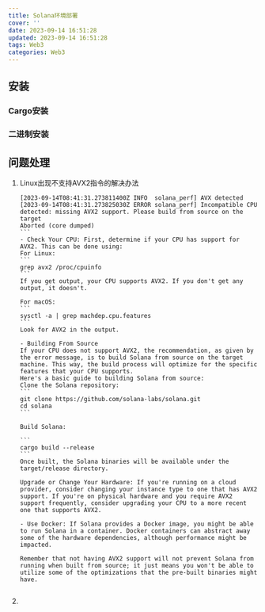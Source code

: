 ```yaml
---
title: Solana环境部署
cover: ''
date: 2023-09-14 16:51:28
updated: 2023-09-14 16:51:28
tags: Web3
categories: Web3
---
```


## 安装

### Cargo安装

### 二进制安装




## 问题处理

1. Linux出现不支持AVX2指令的解决办法

    ````
    [2023-09-14T08:41:31.273811400Z INFO  solana_perf] AVX detected
    [2023-09-14T08:41:31.273825030Z ERROR solana_perf] Incompatible CPU detected: missing AVX2 support. Please build from source on the target
    Aborted (core dumped)
    ```
    - Check Your CPU: First, determine if your CPU has support for AVX2. This can be done using:
    For Linux:
    ```
    grep avx2 /proc/cpuinfo
    ```
    If you get output, your CPU supports AVX2. If you don't get any output, it doesn't.

    For macOS:
    ```
    sysctl -a | grep machdep.cpu.features
    ```
    Look for AVX2 in the output.

    - Building From Source
    If your CPU does not support AVX2, the recommendation, as given by the error message, is to build Solana from source on the target machine. This way, the build process will optimize for the specific features that your CPU supports.
    Here's a basic guide to building Solana from source:
    Clone the Solana repository:
    ```
    git clone https://github.com/solana-labs/solana.git
    cd solana
    ```

    Build Solana:

    ```
    cargo build --release
    ```
    Once built, the Solana binaries will be available under the target/release directory.

    Upgrade or Change Your Hardware: If you're running on a cloud provider, consider changing your instance type to one that has AVX2 support. If you're on physical hardware and you require AVX2 support frequently, consider upgrading your CPU to a more recent one that supports AVX2.

    - Use Docker: If Solana provides a Docker image, you might be able to run Solana in a container. Docker containers can abstract away some of the hardware dependencies, although performance might be impacted.

    Remember that not having AVX2 support will not prevent Solana from running when built from source; it just means you won't be able to utilize some of the optimizations that the pre-built binaries might have.


2. 


